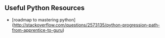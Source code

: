 ## Useful Python Resources

+ [roadmap to mastering python] (http://stackoverflow.com/questions/2573135/python-progression-path-from-apprentice-to-guru)
